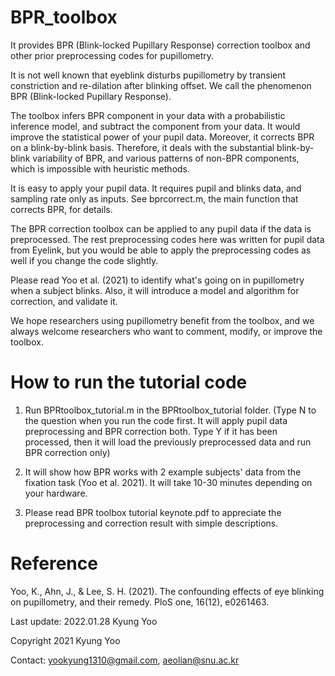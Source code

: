 # BPR_toolbox
It provides BPR (Blink-locked Pupillary Response) correction toolbox and other prior preprocessing codes for pupillometry.

It is not well known that eyeblink disturbs pupillometry by transient constriction and re-dilation after blinking offset. We call the phenomenon BPR (Blink-locked Pupillary Response). 

The toolbox infers BPR component in your data with a probabilistic inference model, and subtract the component from your data. It would improve the statistical power of your pupil data. Moreover, it corrects BPR on a blink-by-blink basis. Therefore, it deals with the substantial blink-by-blink variability of BPR, and various patterns of non-BPR components, which is impossible with heuristic methods. 

It is easy to apply your pupil data. It requires pupil and blinks data, and sampling rate only as inputs. See bprcorrect.m, the main function that corrects BPR, for details.

The BPR correction toolbox can be applied to any pupil data if the data is preprocessed. The rest preprocessing codes here was written for pupil data from Eyelink, but you would be able to apply the preprocessing codes as well if you change the code slightly. 

Please read Yoo et al. (2021) to identify what's going on in pupillometry when a subject blinks. Also, it will introduce a model and algorithm for correction, and validate it.

We hope researchers using pupillometry benefit from the toolbox, and we always welcome researchers who want to comment, modify, or improve the toolbox.

# How to run the tutorial code

1. Run BPRtoolbox_tutorial.m in the BPRtoolbox_tutorial folder. (Type N to the question when you run the code first. It will apply pupil data preprocessing and BPR correction both. Type Y if it has been processed, then it will load the previously preprocessed data and run BPR correction only) 

2. It will show how BPR works with 2 example subjects' data from the fixation task (Yoo et al. 2021). It will take 10-30 minutes depending on your hardware. 

3. Please read BPR toolbox tutorial keynote.pdf to appreciate the preprocessing and correction result with simple descriptions.

# Reference

Yoo, K., Ahn, J., & Lee, S. H. (2021). The confounding effects of eye blinking on pupillometry, and their remedy. PloS one, 16(12), e0261463.



Last update: 2022.01.28 Kyung Yoo
 
Copyright 2021 Kyung Yoo

Contact: yookyung1310@gmail.com, aeolian@snu.ac.kr
